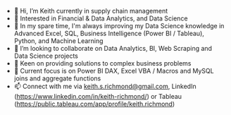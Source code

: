- 👋   Hi, I’m Keith currently in supply chain management
- 👀   Interested in Financial & Data Analytics, and Data Science
- 🌱   In my spare time, I'm always improving my Data Science knowledge in Advanced Excel, SQL, Business Intelligence (Power BI / Tableau), Python, and Machine Learning 
- 💞️   I’m looking to collaborate on Data Analytics, BI, Web Scraping and Data Science projects
- 👀   Keen on providing solutions to complex business problems
- 🌱   Current focus is on Power BI DAX, Excel VBA / Macros and MySQL joins and aggregate functions
- 📫   Connect with me via keith.s.richmond@gmail.com, LinkedIn (https://www.linkedin.com/in/keith-richmond/) or Tableau (https://public.tableau.com/app/profile/keith.richmond)

<!---
krichmond19/krichmond19 is a ✨ special ✨ repository because its `README.md` (this file) appears on your GitHub profile.
You can click the Preview link to take a look at your changes.
--->
